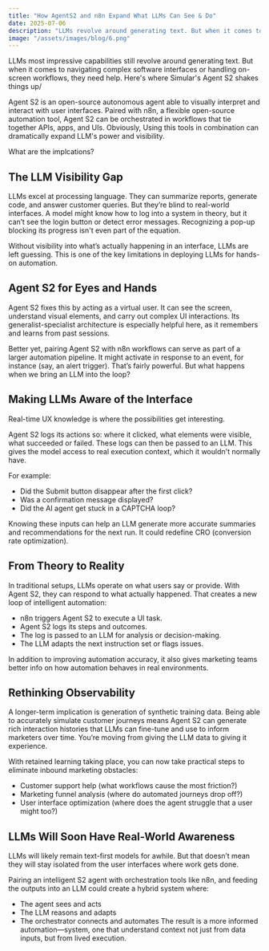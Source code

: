 ```yaml
---
title: "How AgentS2 and n8n Expand What LLMs Can See & Do"
date: 2025-07-06
description: "LLMs revolve around generating text. But when it comes to navigating complex software interfaces, they need help."
image: "/assets/images/blog/6.png"
---
```

LLMs most impressive capabilities still revolve around generating text. But when it comes to navigating complex software interfaces or handling on-screen workflows, they need help. Here's where Simular's Agent S2 shakes things up/

Agent S2 is an open-source autonomous agent able to visually interpret and interact with user interfaces. Paired with n8n, a flexible open-source automation tool, Agent S2 can be orchestrated in workflows that tie together APIs, apps, and UIs. Obviously, Using this tools in combination can dramatically expand LLM's power and visibility.

What are the implcations?

## The LLM Visibility Gap
LLMs excel at processing language. They can summarize reports, generate code, and answer customer queries. But they’re blind to real-world interfaces. A model might know how to log into a system in theory, but it can’t see the login button or detect error messages. Recognizing a pop-up blocking its progress isn't even part of the equation.

Without visibility into what’s actually happening in an interface, LLMs are left guessing. This is one of the key limitations in deploying LLMs for hands-on automation.

## Agent S2 for Eyes and Hands
Agent S2 fixes this by acting as a virtual user. It can see the screen, understand visual elements, and carry out complex UI interactions. Its generalist-specialist architecture is especially helpful here, as it remembers and learns from past sessions.

Better yet, pairing Agent S2 with n8n workflows can serve as part of a larger automation pipeline. It might activate in response to an event, for instance (say, an alert trigger). That’s fairly powerful. But what happens when we bring an LLM into the loop?

## Making LLMs Aware of the Interface
Real-time UX knowledge is where the possibilities get interesting.

Agent S2 logs its actions so: where it clicked, what elements were visible, what succeeded or failed. These logs can then be passed to an LLM. This gives the model access to real execution context, which it wouldn't normally have.

For example:

- Did the Submit button disappear after the first click?
- Was a confirmation message displayed?
- Did the AI agent get stuck in a CAPTCHA loop?

Knowing these inputs can help an LLM generate more accurate summaries and recommendations for the next run. It could redefine CRO (conversion rate optimization).

## From Theory to Reality
In traditional setups, LLMs operate on what users say or provide. With Agent S2, they can respond to what actually happened. That creates a new loop of intelligent automation:

- n8n triggers Agent S2 to execute a UI task.
- Agent S2 logs its steps and outcomes.
- The log is passed to an LLM for analysis or decision-making.
- The LLM adapts the next instruction set or flags issues.

In addition to improving automation accuracy, it also gives marketing teams better info on how automation behaves in real environments.

## Rethinking Observability
A longer-term implication is generation of synthetic training data. Being able to accurately simulate customer journeys means Agent S2 can generate rich interaction histories that LLMs can fine-tune and use to inform marketers over time. You’re moving from giving the LLM data to giving it experience.

With retained learning taking place, you can now take practical steps to eliminate inbound marketing obstacles:

- Customer support help (what workflows cause the most friction?)
- Marketing funnel analysis (where do automated journeys drop off?)
- User interface optimization (where does the agent struggle that a user might too?)

## LLMs Will Soon Have Real-World Awareness
LLMs will likely remain text-first models for awhile. But that doesn’t mean they will stay isolated from the user interfaces where work gets done.

Pairing an intelligent S2 agent with orchestration tools like n8n, and feeding the outputs into an LLM could create a hybrid system where:

- The agent sees and acts
- The LLM reasons and adapts
- The orchestrator connects and automates
The result is a more informed automation—system, one that understand context not just from data inputs, but from lived execution.